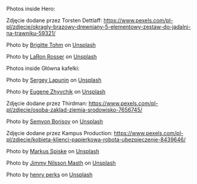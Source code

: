 Photos inside Hero:

Zdjęcie dodane przez Torsten Dettlaff: https://www.pexels.com/pl-pl/zdjecie/okragly-brazowy-drewniany-5-elementowy-zestaw-do-jadalni-na-trawniku-59321/

Photo by <a href="https://unsplash.com/@brigittetohm?utm_source=unsplash&utm_medium=referral&utm_content=creditCopyText">Brigitte Tohm</a> on <a href="https://unsplash.com/photos/vTaHR-wcOzY?utm_source=unsplash&utm_medium=referral&utm_content=creditCopyText">Unsplash</a>

Photo by <a href="https://unsplash.com/es/@photosbylaron?utm_source=unsplash&utm_medium=referral&utm_content=creditCopyText">LaRon Rosser</a> on <a href="https://unsplash.com/photos/Dn_KGNk2IoY?utm_source=unsplash&utm_medium=referral&utm_content=creditCopyText">Unsplash</a>

Photos inside Główna kafelki:

Photo by <a href="https://unsplash.com/@lapunin?utm_source=unsplash&utm_medium=referral&utm_content=creditCopyText">Sergey Lapunin</a> on <a href="https://unsplash.com/photos/GSCoe7Uk8A8?utm_source=unsplash&utm_medium=referral&utm_content=creditCopyText">Unsplash</a>

Photo by <a href="https://unsplash.com/@eugenezhyvchik?utm_source=unsplash&utm_medium=referral&utm_content=creditCopyText">Eugene Zhyvchik</a> on <a href="https://unsplash.com/photos/duJg3gGlYm8?utm_source=unsplash&utm_medium=referral&utm_content=creditCopyText">Unsplash</a>

Zdjęcie dodane przez Thirdman: https://www.pexels.com/pl-pl/zdjecie/osoba-zaklad-ziemia-srodowisko-7656745/

Photo by <a href="https://unsplash.com/@devsnice?utm_source=unsplash&utm_medium=referral&utm_content=creditCopyText">Semyon Borisov</a> on <a href="https://unsplash.com/photos/lQjcPVw1Vck?utm_source=unsplash&utm_medium=referral&utm_content=creditCopyText">Unsplash</a>

Zdjęcie dodane przez Kampus Production: https://www.pexels.com/pl-pl/zdjecie/kobieta-klienci-papierkowa-robota-ubezpieczenie-8439646/

Photo by <a href="https://unsplash.com/@markusspiske?utm_source=unsplash&utm_medium=referral&utm_content=creditCopyText">Markus Spiske</a> on <a href="https://unsplash.com/photos/_b9mXKt0fc4?utm_source=unsplash&utm_medium=referral&utm_content=creditCopyText">Unsplash</a>

Photo by <a href="https://unsplash.com/@jimmynilssonmasth?utm_source=unsplash&utm_medium=referral&utm_content=creditCopyText">Jimmy Nilsson Masth</a> on <a href="https://unsplash.com/photos/ka9CiTCVrD8?utm_source=unsplash&utm_medium=referral&utm_content=creditCopyText">Unsplash</a>

Photo by <a href="https://unsplash.com/@hjkp?utm_source=unsplash&utm_medium=referral&utm_content=creditCopyText">henry perks</a> on <a href="https://unsplash.com/photos/uaKF5IZVcGc?utm_source=unsplash&utm_medium=referral&utm_content=creditCopyText">Unsplash</a>
